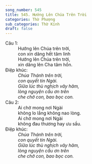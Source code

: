 ```yaml
---
song_number: 545
title: 545. Hướng Lên Chúa Trên Trời
categories: Thờ Phượng
sub_categories: Thờ Kính
draft: false
---
```

<dl><dt>Câu 1:</dt><dd data-verse="1"> Hướng lên Chúa trên trời, <br/>con xin dâng hết tâm linh <br/>Hướng lên Chúa trên trời, <br/>xin dâng lên Cha tâm hồn. </dd><dt>Điệp khúc:</dt><dd data-chorus="1"><em>Chúa Thánh trên trời, <br/>con quyết tin Ngài. <br/>Giữa lúc thù nghịch vây hãm, <br/>lòng nguyện cầu ơn trên <br/>che chở con, bao bọc con. </em></dd><dt>Câu 2:</dt><dd data-verse="2">Ai chờ mong nơi Ngài <br/>không lo lắng không nao lòng. <br/>Ai chờ mong nơi Ngài <br/>không đau thương hay ưu sầu. </dd><dt>Điệp khúc:</dt><dd data-chorus="1"><em>Chúa Thánh trên trời, <br/>con quyết tin Ngài. <br/>Giữa lúc thù nghịch vây hãm, <br/>lòng nguyện cầu ơn trên <br/>che chở con, bao bọc con. </em></dd></dl>